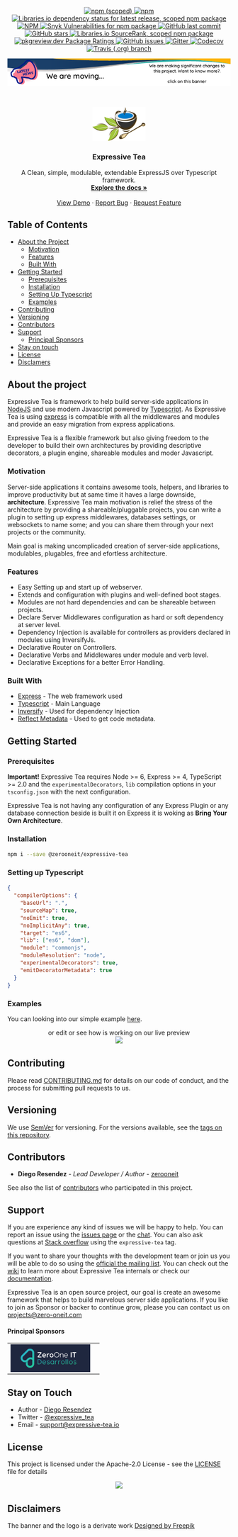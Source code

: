 <p align="center">
  <!-- Npm Version -->
  <a href="https://www.npmjs.com/package/@zerooneit/expressive-tea">
  <img alt="npm (scoped)" src="https://img.shields.io/npm/v/@zerooneit/expressive-tea?style=for-the-badge">
  </a>
  
  <!-- Downloads -->
  <a href="https://www.npmjs.com/package/@zerooneit/expressive-tea">
  <img alt="npm" src="https://img.shields.io/npm/dw/@zerooneit/expressive-tea?style=for-the-badge">
  </a>
  
  <!-- Dependencies -->
  <a href="https://libraries.io/npm/@zerooneit%2Fexpressive-tea">
  <img alt="Libraries.io dependency status for latest release, scoped npm package" src="https://img.shields.io/librariesio/release/npm/@zerooneit/expressive-tea?style=for-the-badge">
  </a>
  
  <!-- License -->
  <a href="https://github.com/Zero-OneiT/expresive-tea/blob/develop/LICENSE">
  <img alt="NPM" src="https://img.shields.io/npm/l/@zerooneit/expressive-tea?style=for-the-badge">
  </a>
  
  <!-- Vulnerabilities -->
  <a href="https://snyk.io//test/github/Zero-OneiT/expresive-tea?targetFile=package.json">
  <img alt="Snyk Vulnerabilities for npm package" src="https://img.shields.io/snyk/vulnerabilities/npm/@zerooneit/expressive-tea?style=for-the-badge">
  </a>
  
  <!-- Last Commit -->
  <a href="https://github.com/Zero-OneiT/expresive-tea">
  <img alt="GitHub last commit" src="https://img.shields.io/github/last-commit/Zero-OneiT/expresive-tea?style=for-the-badge">
  </a>    
  
  <!-- Stars -->
  <a href="https://github.com/Zero-OneiT/expresive-tea/stargazers">
  <img alt="GitHub stars" src="https://img.shields.io/github/stars/Zero-OneiT/expresive-tea?style=for-the-badge">
  </a>
  
  <!-- Source Rank -->
  <a href="https://libraries.io/npm/@zerooneit%2Fexpressive-tea/sourcerank">
  <img alt="Libraries.io SourceRank, scoped npm package" src="https://img.shields.io/librariesio/sourcerank/npm/@zerooneit/expressive-tea?style=for-the-badge">
  </a>
  
  <!-- Rating -->
  <a href="https://pkgreview.dev/npm/@zerooneit%2Fexpressive-tea">
  <img alt="pkgreview.dev Package Ratings" src="https://img.shields.io/pkgreview/rating/npm/@zerooneit/expressive-tea?style=for-the-badge">
  </a>
  
  <!-- Issues -->
  <a href="https://github.com/Zero-OneiT/expresive-tea/issues">
  <img alt="GitHub issues" src="https://img.shields.io/github/issues-raw/Zero-Oneit/expresive-tea?style=for-the-badge">
  </a>
  
  <!-- Gitter -->                                  
  <a href="https://gitter.im/Zero-OneiT/expresive-tea">
  <img alt="Gitter" src="https://img.shields.io/gitter/room/zero-oneit/expresive-tea?style=for-the-badge">
  </a>
  
  <!-- Test Coverage -->
  <a href="https://codecov.io/gh/Zero-OneiT/expresive-tea">
  <img alt="Codecov" src="https://img.shields.io/codecov/c/github/zero-oneit/expresive-tea?label=Test%20coverage&style=for-the-badge">
  </a>
  
  <!-- Build -->
  <a href="https://travis-ci.org/Zero-OneiT/expresive-tea">
  <img alt="Travis (.org) branch" src="https://img.shields.io/travis/zero-oneit/expresive-tea/master?style=for-the-badge">
  </a>
</p>

<p align="center">
  <!-- Npm Version -->
  <a href="https://www.npmjs.com/package/@zerooneit/expressive-tea">
  <img alt="Announcement Expressive Tea" src="images/announcement-01.png">
  </a>
</p>

<!-- PROJECT LOGO -->
<br />
<p align="center">
  <a href="https://github.com/Zero-OneiT/expresive-tea">
    <img src="images/logo.png" alt="Logo" width="120" />
  </a>

  <h3 align="center">Expressive Tea</h3>

  <p align="center">
    A Clean, simple, modulable, extendable ExpressJS over Typescript framework.
    <br />
    <a href="https://zero-oneit.github.io/expresive-tea/"><strong>Explore the docs »</strong></a>
    <br />
    <br />
    <a href="https://codesandbox.io/s/expressive-tea-2kmg7?fontsize=14&hidenavigation=1&theme=dark">View Demo</a>
    ·
    <a href="https://github.com/Zero-OneiT/expresive-tea/issues">Report Bug</a>
    ·
    <a href="https://github.com/Zero-OneiT/expresive-tea/issues">Request Feature</a>
  </p>
</p>

<!-- TABLE OF CONTENTS -->
## Table of Contents

* [About the Project](#about-the-project)
  * [Motivation](#motivation)
  * [Features](#features)  
  * [Built With](#built-with)
* [Getting Started](#getting-started)
  * [Prerequisites](#prerequisites)
  * [Installation](#installation)
  * [Setting Up Typescript](#setting-up-typescript)
  * [Examples](#examples)
* [Contributing](#contributing)
* [Versioning](#versioning)
* [Contributors](#contributors)
* [Support](#support)
  * [Principal Sponsors](#principal-sponsors)  
* [Stay on touch](#stay-on-touch)
* [License](#license)
* [Disclamers](#disclaimers)


## About the project  
Expressive Tea is framework to help build server-side applications in [NodeJS](https://nodejs.org/) and use modern Javascript powered by 
[Typescript](https://www.typescriptlang.org/). As Expressive Tea is using [express](https://expressjs.com/) is compatible with all the middlewares and modules and provide 
an easy migration from express applications.

Expressive Tea is a flexible framework but also giving freedom to the developer to build their own architectures 
by providing descriptive decorators, a plugin engine, shareable modules and moder Javascript.

### Motivation
Server-side applications it contains awesome tools, helpers, and libraries to improve productivity but at same time it
haves a large downside, **architecture**. Expressive Tea main motivation is relief the stress of the architecture by 
providing a shareable/pluggable projects, you can write a plugin to setting up express middlewares, databases settings,
or websockets to name some; and you can share them through your next projects or the community.

Main goal is making uncomplicaded creation of server-side applications, modulables, plugables, free and efortless 
architecture.
   
### Features
* Easy Setting up and start up of webserver.
* Extends and configuration with plugins and well-defined boot stages.
* Modules are not hard dependencies and can be shareable between projects.
* Declare Server Middlewares configuration as hard or soft dependency at server level.
* Dependency Injection is available for controllers as providers declared in modules using InversifyJs.
* Declarative Router on Controllers.
* Declarative Verbs and Middlewares under module and verb level.
* Declarative Exceptions for a better Error Handling.

### Built With

* [Express](https://github.com/expressjs/express) - The web framework used
* [Typescript](https://www.typescriptlang.org/) - Main Language
* [Inversify](https://github.com/inversify/InversifyJS/) - Used for dependency Injection
* [Reflect Metadata](https://github.com/rbuckton/reflect-metadata) - Used to get code metadata.

## Getting Started

### Prerequisites

**Important!** Expressive Tea requires Node >= 6, Express >= 4, TypeScript >= 2.0 and the `experimentalDecorators`, 
`lib` compilation options in your `tsconfig.json` with the next configuration.

Expressive Tea is not having any configuration of any Express Plugin or any database connection beside is built it 
on Express it is woking as **Bring Your Own Architecture**.

### Installation
```bash
npm i --save @zerooneit/expressive-tea
```

### Setting up Typescript

```json
{
  "compilerOptions": {
    "baseUrl": ".",
    "sourceMap": true,
    "noEmit": true,
    "noImplicitAny": true,
    "target": "es6",
    "lib": ["es6", "dom"],
    "module": "commonjs",
    "moduleResolution": "node",
    "experimentalDecorators": true,
    "emitDecoratorMetadata": true
  }
}
```
### Examples
You can looking into our simple example [here](https://github.com/Zero-OneiT/expressive-tea-sandbox).

<p align="center">
or edit or see how is working on our live preview
<br/>
<a href="https://codesandbox.io/s/expressive-tea-2kmg7?fontsize=14&hidenavigation=1&module=%2Fmain.ts&theme=dark">
<img src="https://codesandbox.io/static/img/play-codesandbox.svg">
</a>
</p>

## Contributing

Please read [CONTRIBUTING.md](https://gist.github.com/PurpleBooth/b24679402957c63ec426) for details on our code of conduct, and the process for submitting pull requests to us.

## Versioning

We use [SemVer](http://semver.org/) for versioning. For the versions available, see the [tags on this repository](https://github.com/your/project/tags). 

## Contributors

* **Diego Resendez** - *Lead Developer / Author* - [zerooneit](https://github.com/zerooneit)

See also the list of [contributors](https://github.com/Zero-OneiT/expresive-tea/contributors) who participated in this project.

## Support
If you are experience any kind of issues we will be happy to help. You can report an issue using the [issues page](https://github.com/Zero-OneiT/expresive-tea/issues) or the [chat](https://gitter.im/Zero-OneiT/expresive-tea). You can also ask questions at [Stack overflow](http://stackoverflow.com/tags/expressive-tea) using the `expressive-tea` tag.

If you want to share your thoughts with the development team or join us you will be able to do so using the [official the mailing list](https://groups.google.com/forum/#!forum/expressive-tea/). You can check out the
[wiki](https://github.com/Zero-OneiT/expresive-tea/blob/develop/README.md) to learn more about Expressive Tea internals or check our [documentation](https://zero-oneit.github.io/expresive-tea/).

Expressive Tea is an open source project, our goal is create an awesome framework that helps to build marvelous server side applications. If you like to join as Sponsor or backer to continue grow, please you can contact us on [projects@zero-oneit.com](mailto:projects@zero-oneit.com)
#### Principal Sponsors

<table style="text-align:center;"><tr><td>
<a href="https://zerooneit.com" target="_blank"><img src="images/zero-oneit.png" width="180" valign="middle" /></a></td><td>
</tr></table>


## Stay on Touch

* Author - [Diego Resendez](https://twitter.com/diegoresendez)
* Twitter - [@expressive_tea](https://twitter.com/expressive_tea)
* Email - [support@expressive-tea.io](support@expressive-tea.io)

## License
This project is licensed under the Apache-2.0 License - see the [LICENSE](LICENSE) file for details

<p align="center">
<a href="https://app.fossa.io/projects/git%2Bgithub.com%2FZero-OneiT%2Fexpresive-tea?ref=badge_large">
<img src="https://app.fossa.io/api/projects/git%2Bgithub.com%2FZero-OneiT%2Fexpresive-tea.svg?type=large" />
</a>
</p>

## Disclaimers
The banner and the logo is a derivate work [Designed by Freepik](http://www.freepik.com)
